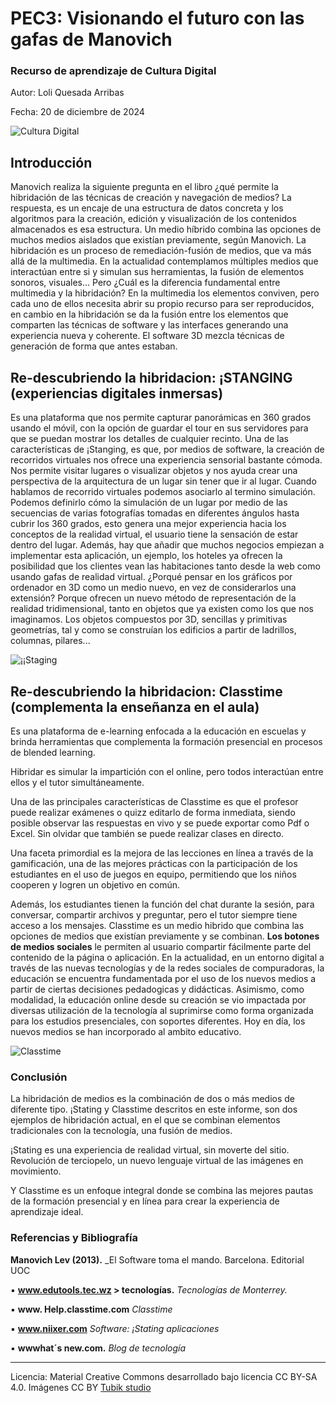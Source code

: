 # PEC3: Visionando el futuro con las gafas de Manovich 

### Recurso de aprendizaje de Cultura Digital 


Autor: Loli Quesada Arribas


Fecha: 20 de diciembre de 2024

![Cultura Digital](https://miro.medium.com/max/1400/0*9PyyNvrO2PcD3KuU.png) 



## Introducción

Manovich realiza la siguiente pregunta en el libro ¿qué permite la hibridación de las técnicas de creación y navegación de medios?
La respuesta, es un encaje de una estructura de datos concreta y los algoritmos para la creación, edición y visualización de los contenidos almacenados es esa estructura.
Un medio híbrido combina las opciones de muchos medios aislados que existían previamente, según Manovich. La hibridación es un proceso de remediación-fusión de medios, que va más allá de la multimedia.
En la actualidad contemplamos múltiples medios que interactúan entre si y simulan sus herramientas, la fusión de elementos sonoros, visuales…
Pero ¿Cuál es la diferencia fundamental entre multimedia y la hibridación?
En la multimedia los elementos conviven, pero cada uno de ellos necesita abrir su propio recurso para ser reproducidos, en cambio en la hibridación se da la fusión entre los elementos que comparten las técnicas de software y las interfaces generando una experiencia nueva y coherente. El software 3D mezcla técnicas de generación de forma que antes estaban.




## Re-descubriendo la hibridacion: ¡STANGING (experiencias digitales inmersas)

Es una plataforma que nos permite capturar panorámicas en 360 grados usando el móvil, con la opción de guardar el tour en sus servidores para que se puedan mostrar los detalles de cualquier recinto.
Una de las características de ¡Stanging, es que, por medios de software, la creación de recorridos virtuales nos ofrece una experiencia sensorial bastante cómoda. Nos permite visitar lugares o visualizar objetos y nos ayuda crear una perspectiva de la arquitectura de un lugar sin tener que ir al lugar.
Cuando hablamos de recorrido virtuales podemos asociarlo al termino simulación. Podemos definirlo cómo la simulación de un lugar por medio
de las secuencias de varias fotografías tomadas en diferentes ángulos hasta cubrir los 360 grados, esto genera una mejor experiencia hacia los conceptos de la realidad virtual, el usuario tiene la sensación de estar dentro del lugar.
Además, hay que añadir que muchos negocios empiezan a implementar esta aplicación, un ejemplo, los hoteles ya ofrecen la posibilidad que los clientes vean las habitaciones tanto desde la web como usando gafas de realidad virtual.
¿Porqué pensar en los gráficos por ordenador en 3D como un medio nuevo, en vez de considerarlos una extensión?
Porque ofrecen un nuevo método de representación de la realidad tridimensional, tanto en objetos que ya existen como los que nos imaginamos.
Los objetos compuestos por 3D, sencillas y primitivas geometrías, tal y como se construían los edificios a partir de ladrillos, columnas, pilares...

![¡¡Staging]( https://www.istaging.com/ogImage.jpg ) 




## Re-descubriendo la hibridacion: **Classtime (complementa la enseñanza en el aula)**

Es una plataforma de e-learning enfocada a la educación en escuelas y brinda herramientas que complementa la formación presencial en procesos de blended learning.

Hibridar es simular la impartición con el online, pero todos interactúan entre ellos y el tutor simultáneamente.

Una de las principales características de Classtime es que el profesor puede realizar exámenes o quizz editarlo de forma inmediata, siendo posible observar las respuestas en vivo y se puede exportar como Pdf o Excel. Sin olvidar que también se puede realizar clases en directo.

Una faceta primordial es la mejora de las lecciones en línea a través de la gamificación, una de las mejores prácticas con la participación de los estudiantes en el uso de juegos en equipo, permitiendo que los niños cooperen y logren un objetivo en común.

Además, los estudiantes tienen la función del chat durante la sesión, para conversar, compartir archivos y preguntar, pero el tutor siempre tiene acceso a los mensajes.
Classtime es un medio hibrido que combina las opciones de medios que existían previamente y se combinan.
**Los botones de medios sociales** le permiten al usuario compartir fácilmente parte del contenido de la página o aplicación.
En la actualidad, en un entorno digital a través de las nuevas tecnologías y de la redes sociales de compuradoras, la educación se encuentra fundamentada por el uso de los nuevos medios a partir de ciertas decisiones pedadogicas y didácticas.
Asimismo, como modalidad, la educación online desde su creación se vio impactada por diversas utilización de la tecnología al suprimirse como forma organizada para los estudios presenciales, con soportes diferentes.
Hoy en día, los nuevos medios se han incorporado al ambito educativo.

![Classtime](https://i.pinimg.com/1200x/b9/0c/9d/b90c9d075960a89b1c13670d1c24a134.jpg)


### Conclusión
La hibridación de medios es la combinación de dos o más medios de diferente tipo.
¡Stating y Classtime descritos en este informe, son dos ejemplos de hibridación actual, en el que se combinan elementos tradicionales con la tecnología, una fusión de medios.

¡Stating es una experiencia de realidad virtual, sin moverte del sitio. Revolución de terciopelo, un nuevo lenguaje virtual de las imágenes en movimiento.

Y Classtime es un enfoque integral donde se combina las mejores pautas de la formación presencial y en línea para crear la experiencia de aprendizaje ideal.





### Referencias y Bibliografía

 **Manovich Lev (2013).** _El Software toma el mando. Barcelona. Editorial UOC

▪ **www.edutools.tec.wz > tecnologías.** _Tecnologías de Monterrey._

▪ **www. Help.classtime.com** _Classtime_

▪ **www.niixer.com** _Software: ¡Stating aplicaciones_

▪ **wwwhat´s new.com.** _Blog de tecnología_


----

Licencia: Material Creative Commons desarrollado bajo licencia CC BY-SA 4.0. Imágenes CC BY [Tubik studio](https://blog.tubikstudio.com/how-to-create-original-flat-illustrations-designers-tips/) 
